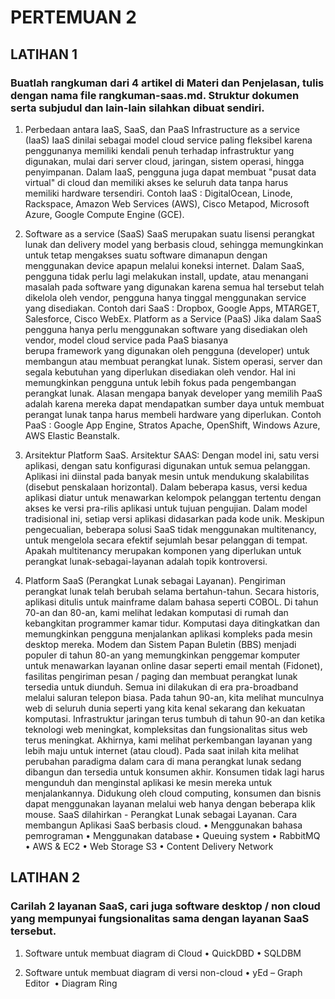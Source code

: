 # PERTEMUAN 2

## LATIHAN 1

### Buatlah rangkuman dari 4 artikel di Materi dan Penjelasan, tulis dengan nama file rangkuman-saas.md. Struktur dokumen serta subjudul dan lain-lain silahkan dibuat sendiri.

1. Perbedaan antara IaaS, SaaS, dan PaaS
Infrastructure as a service (IaaS)
IaaS dinilai sebagai model cloud service paling fleksibel karena penggunanya memiliki kendali penuh terhadap infrastruktur yang digunakan, mulai dari server cloud, jaringan, sistem operasi, hingga penyimpanan. Dalam IaaS, pengguna juga dapat membuat "pusat data virtual" di cloud dan memiliki akses ke seluruh data tanpa harus memiliki hardware tersendiri.
Contoh IaaS : DigitalOcean, Linode, Rackspace, Amazon Web Services (AWS), Cisco Metapod, Microsoft Azure, Google Compute Engine (GCE).

2. Software as a service (SaaS)
SaaS merupakan suatu lisensi perangkat lunak dan delivery model yang berbasis cloud, sehingga memungkinkan untuk tetap mengakses suatu software dimanapun dengan menggunakan device apapun melalui koneksi internet. Dalam SaaS, pengguna tidak perlu lagi melakukan install, update, atau menangani masalah pada software yang digunakan karena semua hal tersebut telah dikelola oleh vendor, pengguna hanya tinggal menggunakan service yang disediakan.
Contoh dari SaaS : Dropbox, Google Apps, MTARGET, Salesforce, Cisco WebEx.
Platform as a Service (PaaS)
Jika dalam SaaS pengguna hanya perlu menggunakan software yang disediakan oleh vendor, model cloud service pada PaaS biasanya berupa framework yang digunakan oleh pengguna (developer) untuk membangun atau membuat perangkat lunak. Sistem operasi, server dan segala kebutuhan yang diperlukan disediakan oleh vendor. Hal ini memungkinkan pengguna untuk lebih fokus pada pengembangan perangkat lunak.
Alasan mengapa banyak developer yang memilih PaaS adalah karena mereka dapat mendapatkan sumber daya untuk membuat perangat lunak tanpa harus membeli hardware yang diperlukan.
Contoh PaaS : Google App Engine, Stratos Apache, OpenShift, Windows Azure, AWS Elastic Beanstalk.

3. Arsitektur Platform SaaS.
Arsitektur SAAS:
Dengan model ini, satu versi aplikasi, dengan satu konfigurasi digunakan untuk semua pelanggan. Aplikasi ini diinstal pada banyak mesin untuk mendukung skalabilitas (disebut penskalaan horizontal). Dalam beberapa kasus, versi kedua aplikasi diatur untuk menawarkan kelompok pelanggan tertentu dengan akses ke versi pra-rilis aplikasi untuk tujuan pengujian. Dalam model tradisional ini, setiap versi aplikasi didasarkan pada kode unik. Meskipun pengecualian, beberapa solusi SaaS tidak menggunakan multitenancy, untuk mengelola secara efektif sejumlah besar pelanggan di tempat. Apakah multitenancy merupakan komponen yang diperlukan untuk perangkat lunak-sebagai-layanan adalah topik kontroversi.

4. Platform SaaS (Perangkat Lunak sebagai Layanan).
Pengiriman perangkat lunak telah berubah selama bertahun-tahun. Secara historis, aplikasi ditulis untuk mainframe dalam bahasa seperti COBOL. Di tahun 70-an dan 80-an, kami melihat ledakan komputasi di rumah dan kebangkitan programmer kamar tidur. Komputasi daya ditingkatkan dan memungkinkan pengguna menjalankan aplikasi kompleks pada mesin desktop mereka.
Modem dan Sistem Papan Buletin (BBS) menjadi populer di tahun 80-an yang memungkinkan penggemar komputer untuk menawarkan layanan online dasar seperti email mentah (Fidonet), fasilitas pengiriman pesan / paging dan membuat perangkat lunak tersedia untuk diunduh. Semua ini dilakukan di era pra-broadband melalui saluran telepon biasa.
Pada tahun 90-an, kita melihat munculnya web di seluruh dunia seperti yang kita kenal sekarang dan kekuatan komputasi. Infrastruktur jaringan terus tumbuh di tahun 90-an dan ketika teknologi web meningkat, kompleksitas dan fungsionalitas situs web terus meningkat. Akhirnya, kami melihat perkembangan layanan yang lebih maju untuk internet (atau cloud).
Pada saat inilah kita melihat perubahan paradigma dalam cara di mana perangkat lunak sedang dibangun dan tersedia untuk konsumen akhir. Konsumen tidak lagi harus mengunduh dan menginstal aplikasi ke mesin mereka untuk menjalankannya. Didukung oleh cloud computing, konsumen dan bisnis dapat menggunakan layanan melalui web hanya dengan beberapa klik mouse. SaaS dilahirkan - Perangkat Lunak sebagai Layanan.
Cara membangun Aplikasi SaaS berbasis cloud.
    • Menggunakan bahasa pemrograman
    • Menggunakan database
    • Queuing system
    • RabbitMQ
    • AWS & EC2
    • Web Storage S3
    • Content Delivery Network

## LATIHAN 2
### Carilah 2 layanan SaaS, cari juga software desktop / non cloud yang mempunyai fungsionalitas sama dengan layanan SaaS tersebut.
1. Software untuk membuat diagram di Cloud 
    • QuickDBD
    • SQLDBM 

2. Software untuk membuat diagram di versi non-cloud
    • yEd – Graph Editor 
    • Diagram Ring  



